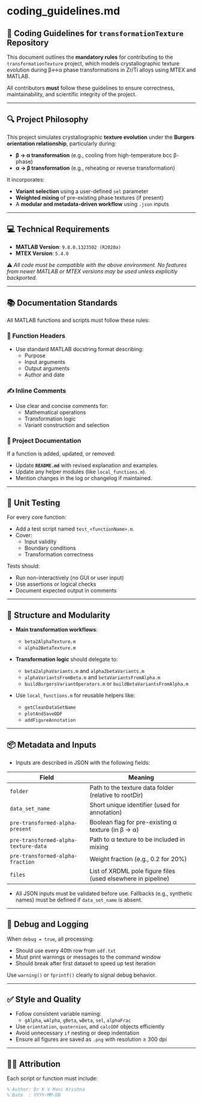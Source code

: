 # coding_guidelines.md

## 🧩 Coding Guidelines for `transformationTexture` Repository

This document outlines the **mandatory rules** for contributing to the `transformationTexture` project, which models crystallographic texture evolution during β↔α phase transformations in Zr/Ti alloys using MTEX and MATLAB.

All contributors **must** follow these guidelines to ensure correctness, maintainability, and scientific integrity of the project.

---

## 🔍 Project Philosophy

This project simulates crystallographic **texture evolution** under the **Burgers orientation relationship**, particularly during:
- **β → α transformation** (e.g., cooling from high-temperature bcc β-phase)
- **α → β transformation** (e.g., reheating or reverse transformation)

It incorporates:
- **Variant selection** using a user-defined `sel` parameter
- **Weighted mixing** of pre-existing phase textures (if present)
- A **modular and metadata-driven workflow** using `.json` inputs

---

## 💻 Technical Requirements

- **MATLAB Version**: `9.8.0.1323502 (R2020a)`
- **MTEX Version**: `5.4.0`


⚠️ *All code must be compatible with the above environment. No features from newer MATLAB or MTEX versions may be used unless explicitly backported.*

---

## 📚 Documentation Standards

All MATLAB functions and scripts must follow these rules:

### 🧾 Function Headers
- Use standard MATLAB docstring format describing:
  - Purpose
  - Input arguments
  - Output arguments
  - Author and date

### ✍️ Inline Comments
- Use clear and concise comments for:
  - Mathematical operations
  - Transformation logic
  - Variant construction and selection

### 📘 Project Documentation
If a function is added, updated, or removed:
- Update **`README.md`** with revised explanation and examples.
- Update any helper modules (like `local_functions.m`).
- Mention changes in the log or changelog if maintained.

---

## 🧪 Unit Testing

For every core function:
- Add a test script named `test_<functionName>.m`.
- Cover:
  - Input validity
  - Boundary conditions
  - Transformation correctness

Tests should:
- Run non-interactively (no GUI or user input)
- Use assertions or logical checks
- Document expected output in comments

---

## 🧱 Structure and Modularity

- **Main transformation workflows**:
  - `beta2AlphaTexture.m`
  - `alpha2BetaTexture.m`

- **Transformation logic** should delegate to:
  - `beta2alphaVariants.m` and `alpha2betaVariants.m`
  - `alphaVariantsFromBeta.m` and `betaVariantsFromAlpha.m`
  - `buildBurgersVariantOperators.m` or `buildBetaVariantsFromAlpha.m`

- Use `local_functions.m` for reusable helpers like:
  - `getCleanDataSetName`
  - `plotAndSaveODF`
  - `addFigureAnnotation`

---

## 📦 Metadata and Inputs

- Inputs are described in JSON with the following fields:

| Field                          | Meaning                                                           |
|-------------------------------|--------------------------------------------------------------------|
| `folder`                      | Path to the texture data folder (relative to rootDir)              |
| `data_set_name`               | Short unique identifier (used for annotation)                      |
| `pre-transformed-alpha-present` | Boolean flag for pre-existing α texture (in β → α)                |
| `pre-transformed-alpha-texture-data` | Path to α texture to be included in mixing                     |
| `pre-transformed-alpha-fraction`     | Weight fraction (e.g., 0.2 for 20%)                             |
| `files`                       | List of XRDML pole figure files (used elsewhere in pipeline)       |

- All JSON inputs must be validated before use. Fallbacks (e.g., synthetic names) must be defined if `data_set_name` is absent.

---

## 🔎 Debug and Logging

When `debug = true`, all processing:
- Should use every 40th row from `odf.txt`
- Must print warnings or messages to the command window
- Should break after first dataset to speed up test iteration

Use `warning()` or `fprintf()` clearly to signal debug behavior.

---

## ✅ Style and Quality

- Follow consistent variable naming:
  - `gAlpha`, `wAlpha`, `gBeta`, `wBeta`, `sel`, `alphaFrac`
- Use `orientation`, `quaternion`, and `calcODF` objects efficiently
- Avoid unnecessary `if` nesting or deep indentation
- Ensure all figures are saved as `.png` with resolution ≥ 300 dpi

---

## 🧑‍🔬 Attribution

Each script or function must include:

```matlab
% Author: Dr K V Mani Krishna
% Date  : YYYY-MM-DD
